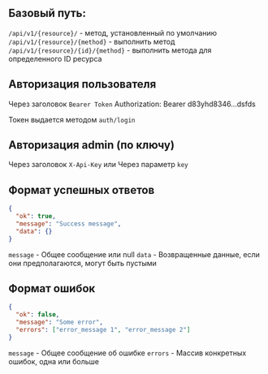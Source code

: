 ## Базовый путь:  
`/api/v1/{resource}/` - метод, установленный по умолчанию
`/api/v1/{resource}/{method}` - выполнить метод
`/api/v1/{resource}/{id}/{method}` - выполнить метода для определенного ID ресурса

## Авторизация пользователя
Через заголовок `Bearer Token`
Authorization: Bearer d83yhd8346...dsfds

Токен выдается методом `auth/login`

## Авторизация admin (по ключу)
Через заголовок `X-Api-Key`
или
Через параметр `key`

## Формат успешных ответов

```json
{
  "ok": true,
  "message": "Success message",
  "data": {}
}
```

`message` - Общее сообщение или null
`data` - Возвращенные данные, если они предполагаются, могут быть пустыми

## Формат ошибок

```json
{
  "ok": false,
  "message": "Some error",
  "errors": ["error_message 1", "error_message 2"]
}
```

`message` - Общее сообщение об ошибке
`errors` - Массив конкретных ошибок, одна или больше